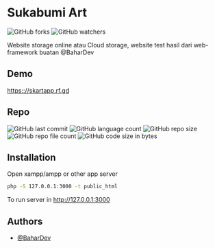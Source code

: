
# Sukabumi Art
![GitHub forks](https://img.shields.io/github/forks/BaharudinZaelani/sukabumi-art?style=social) 
![GitHub watchers](https://img.shields.io/github/watchers/BaharudinZaelani/sukabumi-art?style=social)

Website storage online atau Cloud storage, website test hasil dari web-framework buatan @BaharDev

## Demo
<a href="https:://skartapp.rf.gd">https:://skartapp.rf.gd</a>

## Repo
![GitHub last commit](https://img.shields.io/github/last-commit/BaharudinZaelani/sukabumi-art?label=Commit&style=flat-square)
![GitHub language count](https://img.shields.io/github/languages/count/BaharudinZaelani/sukabumi-art?label=Languages&style=flat-square)
![GitHub repo size](https://img.shields.io/github/repo-size/BaharudinZaelani/sukabumi-art?style=flat-square)
![GitHub repo file count](https://img.shields.io/github/directory-file-count/BaharudinZaelani/sukabumi-art?style=flat-square)
![GitHub code size in bytes](https://img.shields.io/github/languages/code-size/BaharudinZaelani/sukabumi-art?style=flat-square)


## Installation
Open xampp/ampp or other app server

```bash
php -S 127.0.0.1:3000 -t public_html
```

To run server in http://127.0.0.1:3000
## Authors

- [@BaharDev](https://www.github.com/BaharudinZaelani)

